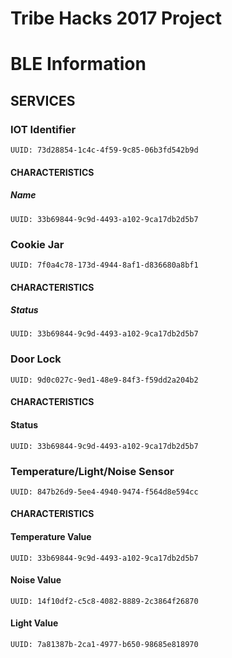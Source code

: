 # Tribe Hacks 2017 Project

# BLE Information

## SERVICES

### IOT Identifier

```
UUID: 73d28854-1c4c-4f59-9c85-06b3fd542b9d
```

#### CHARACTERISTICS

##### Name

```
UUID: 33b69844-9c9d-4493-a102-9ca17db2d5b7
```

### Cookie Jar

```
UUID: 7f0a4c78-173d-4944-8af1-d836680a8bf1
```

#### CHARACTERISTICS

##### Status

```
UUID: 33b69844-9c9d-4493-a102-9ca17db2d5b7
```

### Door Lock

```
UUID: 9d0c027c-9ed1-48e9-84f3-f59dd2a204b2
```

#### CHARACTERISTICS

#### Status

```
UUID: 33b69844-9c9d-4493-a102-9ca17db2d5b7
```

### Temperature/Light/Noise Sensor

```
UUID: 847b26d9-5ee4-4940-9474-f564d8e594cc
```

#### CHARACTERISTICS

#### Temperature Value

```
UUID: 33b69844-9c9d-4493-a102-9ca17db2d5b7
```

#### Noise Value

```
UUID: 14f10df2-c5c8-4082-8889-2c3864f26870
```

#### Light Value

```
UUID: 7a81387b-2ca1-4977-b650-98685e818970
```
